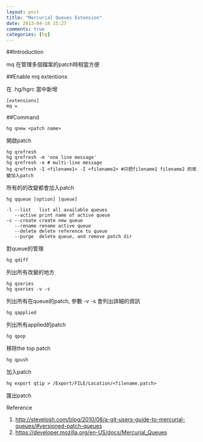 ```yaml
---
layout: post
title: "Mercurial Queues Extension"
date: 2013-04-18 15:27
comments: true
categories: [hg]
---
```


##Introduction

mq 在管理多個檔案的patch時相當方便

##Enable mq extentions

在 .hg/hgrc 當中新增

    [extensions]
    mq =

##Command

    hg qnew <patch name>

開啟patch

    hg qrefresh
    hg qrefresh -m 'one line message'
    hg qrefresh -e # multi-line message
    hg qrefresh -I <filename1> -I <filename2> #只把filename1 filename2 的改變加入patch

所有的的改變都會加入patch

    hg qqueue [option] [queue]

    -l --list   list all available queues
       --active print name of active queue
    -c --create create new queue
       --rename rename active queue
       --delete delete reference to queue
       --purge  delete queue, and remove patch dir

對queue的管理

    hg qdiff

列出所有改變的地方

    hg qseries  
    hg qseries -v -s 

列出所有在queue的patch, 參數 -v -s 會列出詳細的資訊

    hg qapplied 

列出所有applied的patch

    hg qpop

移除the top patch

    hg qpush

加入patch

    hg export qtip > /Export/FILE/Location/<filename.patch>  

匯出patch 

Reference  
1. <http://stevelosh.com/blog/2010/08/a-git-users-guide-to-mercurial-queues/#versioned-patch-queues>  
2. <https://developer.mozilla.org/en-US/docs/Mercurial_Queues>  
